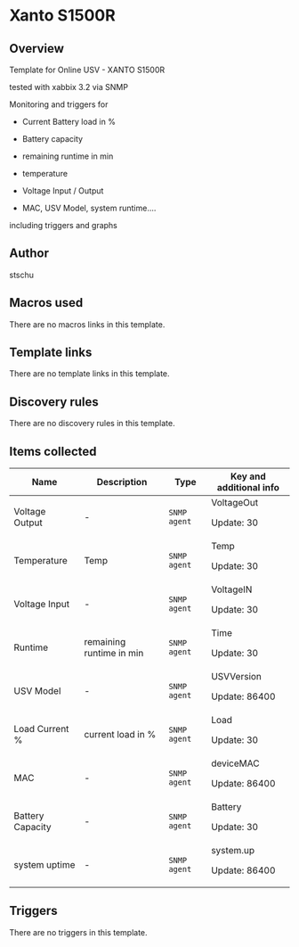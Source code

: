 # Xanto S1500R

## Overview

Template for Online USV - XANTO S1500R


tested with xabbix 3.2 via SNMP


 


Monitoring and triggers for


- Current Battery load in %


- Battery capacity


- remaining runtime in min


- temperature


- Voltage Input / Output


- MAC, USV Model, system runtime....


 


including triggers and graphs



## Author

stschu

## Macros used

There are no macros links in this template.

## Template links

There are no template links in this template.

## Discovery rules

There are no discovery rules in this template.

## Items collected

|Name|Description|Type|Key and additional info|
|----|-----------|----|----|
|Voltage Output|<p>-</p>|`SNMP agent`|VoltageOut<p>Update: 30</p>|
|Temperature|<p>Temp</p>|`SNMP agent`|Temp<p>Update: 30</p>|
|Voltage Input|<p>-</p>|`SNMP agent`|VoltageIN<p>Update: 30</p>|
|Runtime|<p>remaining runtime in min</p>|`SNMP agent`|Time<p>Update: 30</p>|
|USV Model|<p>-</p>|`SNMP agent`|USVVersion<p>Update: 86400</p>|
|Load Current %|<p>current load in %</p>|`SNMP agent`|Load<p>Update: 30</p>|
|MAC|<p>-</p>|`SNMP agent`|deviceMAC<p>Update: 86400</p>|
|Battery Capacity|<p>-</p>|`SNMP agent`|Battery<p>Update: 30</p>|
|system uptime|<p>-</p>|`SNMP agent`|system.up<p>Update: 86400</p>|
## Triggers

There are no triggers in this template.

